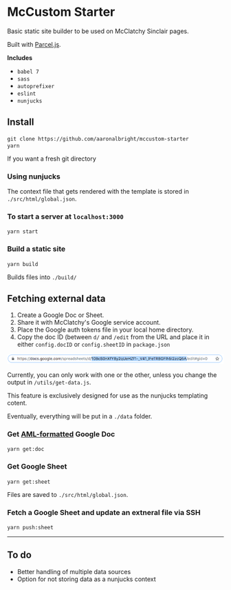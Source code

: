 # McCustom Starter
Basic static site builder to be used on McClatchy Sinclair pages.

Built with [Parcel.js](https://parceljs.org/).

**Includes**
* `babel 7`
* `sass`
* `autoprefixer`
* `eslint`
* `nunjucks`


## Install

```
git clone https://github.com/aaronalbright/mccustom-starter
yarn
```

If you want a fresh git directory

### Using nunjucks
The context file that gets rendered with the template is stored in `./src/html/global.json`.

### To start a server at `localhost:3000`
```
yarn start
```

### Build a static site
```
yarn build
```
Builds files into `./build/`

## Fetching external data

1. Create a Google Doc or Sheet. 
2. Share it with McClatchy's Google service account.
3. Place the Google auth tokens file in your local home directory.
4. Copy the doc ID (between `d/` and `/edit` from the URL and place it in either `config.docID` or `config.sheetID` in `package.json`

![docID](docs/img/google-id.png)

Currently, you can only work with one or the other, unless you change the output in `/utils/get-data.js`.

This feature is exclusively designed for use as the nunjucks templating cotent.

Eventually, everything will be put in a `./data` folder.

### Get [AML-formatted](http://archieml.org/) Google Doc
```
yarn get:doc
```

### Get Google Sheet
```
yarn get:sheet
```

Files are saved to `./src/html/global.json`.

### Fetch a Google Sheet and update an extneral file via SSH
```
yarn push:sheet
```

---

## To do

* Better handling of multiple data sources
* Option for not storing data as a nunjucks context





